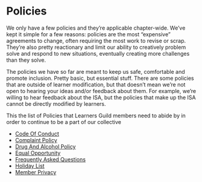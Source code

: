 # Policies

We only have a few policies and they’re applicable chapter-wide. We’ve kept it simple for a few reasons: policies are the most “expensive” agreements to change, often requiring the most work to revise or scrap. They’re also pretty reactionary and limit our ability to
creatively problem solve and respond to new situations, eventually creating more challenges than they solve.

The policies we have so far are meant to keep us safe, comfortable and promote inclusion. Pretty basic, but essential stuff. There are some policies that are outside of learner modification, but that doesn’t mean we’re not open to hearing your ideas and/or feedback about them. For example, we’re willing to hear feedback about the ISA, but the policies that make up the ISA cannot be directly modified by learners.

This the list of Policies that Learners Guild members need to abide by in order to continue to be a part of our collective

* [Code Of Conduct](/Policies/Code_of_Conduct.md)
* [Complaint Policy](/Policies/Complaint_Policy.md)
* [Drug And Alcohol Policy](/Policies/Drug_and_Alcohol_Policy.md)
* [Equal Opportunity](/Policies/Equal_Opportunity.md)
* [Frequently Asked Questions](/Policies/Frequently_Asked_Questions.md)
* [Holiday List](/Policies/Holiday_List.md)
* [Member Privacy](/Policies/Member_Privacy.md)
